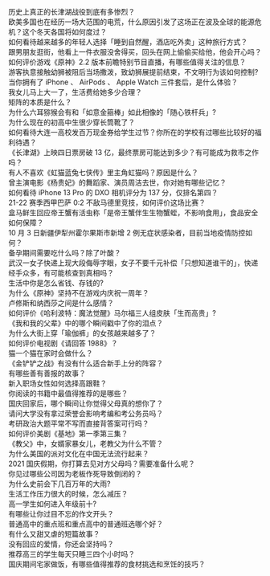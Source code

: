 历史上真正的长津湖战役到底有多惨烈？  
欧美多国也在经历一场大范围的电荒，什么原因引发了这场正在波及全球的能源危机？这个冬天各国将如何度过？  
如何看待越来越多的年轻人选择「睡到自然醒，酒店吃外卖」这种旅行方式？  
跟男朋友逛街，他看上一件衣服没舍得买，回头在网上偷偷买给他，他会开心吗？  
如何评价游戏《原神》2.2 版本前瞻特别节目直播，有哪些值得关注的信息？  
游客执意接触幼狮被阻后当场撒泼，致幼狮展提前结束，不文明行为该如何控制?  
当你拥有了 iPhone 、 AirPods 、 Apple Watch 三件套后，是什么体验？  
我女儿马上大一了，生活费给她多少合理？  
矩阵的本质是什么？  
为什么六耳猕猴会有和「如意金箍棒」如此相像的「随心铁杆兵」?  
为什么现在的初高中生很少穿长筒靴了？  
如何看待大连一高校发百万现金券给学生过节？你所在的学校有过哪些比较好的福利待遇？  
《长津湖》上映四日票房破 13 亿，最终票房可能达到多少？有可能成为救市之作吗？  
有人不喜欢《虹猫蓝兔七侠传》里主角虹猫吗？原因是什么？  
曾主演电影《杨贵妃》的舞蹈家、演员周洁去世，你对她有哪些记忆？  
如何看待 iPhone 13  Pro 的 DXO 相机评分为 137 分，仅排名第四？  
21-22 赛季西甲巴萨 0:2 不敌马德里竞技，如何评价这场比赛？  
盒马鲜生回应帝王蟹有活虫称「是帝王蟹伴生生物蟹蛭，不影响食用」，食品安全如何保障？  
10 月 3 日新疆伊犁州霍尔果斯市新增 2 例无症状感染者，目前当地疫情防控如何？  
备孕期间需要吃什么吗？除了叶酸？  
武汉一女子快递上现大段侮辱字眼，女子不要千元补偿「只想知道谁干的」，快递经手众多，有可能核查到真相吗？  
生活中你是怎么省钱、存钱的?  
为什么《原神》坚持不在游戏内庆祝一周年？  
卢修斯和纳西莎之间是什么感情？  
如何评价《哈利波特：魔法觉醒》马尔福三人组皮肤「生而高贵」?  
《我和我的父辈》中的哪个瞬间戳中了你的泪点？  
为什么大街上穿「瑜伽裤」的女孩越来越多了？  
如何评价电视剧《请回答 1988》？  
猫一个猫在家时会做什么？  
《金铲铲之战》有没有什么适合新手上分的阵容？  
有哪些善有善报的故事？  
新入职场女性如何选择高跟鞋？  
你阅读的书籍中最值得推荐的是哪些？  
国庆回家后，哪个瞬间让你觉得父母真的想你了？  
请问大学没有拿过荣誉会影响考编和考公务员吗？  
考研政治大题平常不写而直接背答案可行吗？  
如何评价美剧《基地》第一季第三集？  
《教父》中，女婿家暴女儿，老教父为什么不管？  
为什么美国的派对文化在中国无法流行起来？  
2021 国庆假期，你打算去见对方父母吗？需要准备什么呢？  
你见过哪些公司因为老板作死导致倒闭的？  
为什么史前会下几百万年的大雨?  
生活工作压力很大的时候，怎么减压？  
高一学生如何进入年级前十?  
有哪些让你过目不忘的作文开头？  
普通高中的重点班和重点高中的普通班选哪个好？  
有什么又甜又虐的短篇故事？  
没有回应的爱情，你还会坚持吗？  
推荐高三的学生每天只睡三四个小时吗？  
国庆期间宅家做饭，有哪些值得推荐的食材挑选和烹饪的技巧？  
